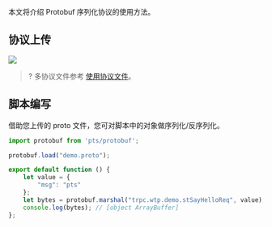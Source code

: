 本文将介绍 Protobuf 序列化协议的使用方法。

 

## 协议上传

![](https://qcloudimg.tencent-cloud.cn/raw/dfd5b3c74a2462cbbf14159a62d47647.png)

> ? 多协议文件参考 [使用协议文件]()。



## 脚本编写

借助您上传的 proto 文件，您可对脚本中的对象做序列化/反序列化。

```js
import protobuf from 'pts/protobuf';

protobuf.load("demo.proto");

export default function () {
    let value = {
        "msg": "pts"
    };
    let bytes = protobuf.marshal("trpc.wtp.demo.stSayHelloReq", value);
    console.log(bytes); // [object ArrayBuffer]
};
```

